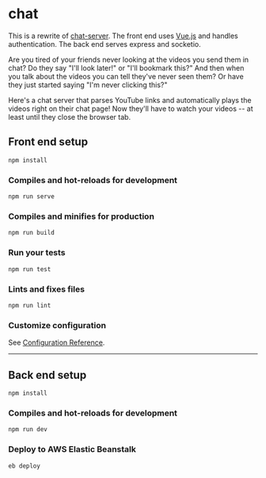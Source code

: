 # chat

This is a rewrite of [chat-server](https://github.com/brute-force/chat-server). The front end uses [Vue.js](https://github.com/vuejs/vue) and handles authentication. The back end serves express and socketio.  

Are you tired of your friends never looking at the videos you send them in chat? Do they say "I'll look later!" or "I'll bookmark this?" And then when you talk about the videos you can tell they've never seen them? Or have they just started saying "I'm never clicking this?"  
  
Here's a chat server that parses YouTube links and automatically plays the videos right on their chat page! Now they'll have to watch your videos -- at least until they close the browser tab.  
  
## Front end setup
```
npm install
```

### Compiles and hot-reloads for development
```
npm run serve
```

### Compiles and minifies for production
```
npm run build
```

### Run your tests
```
npm run test
```

### Lints and fixes files
```
npm run lint
```

### Customize configuration
See [Configuration Reference](https://cli.vuejs.org/config/).  
  
***
   
## Back end setup
```
npm install
```

### Compiles and hot-reloads for development
```
npm run dev
```

### Deploy to AWS Elastic Beanstalk
```
eb deploy
```